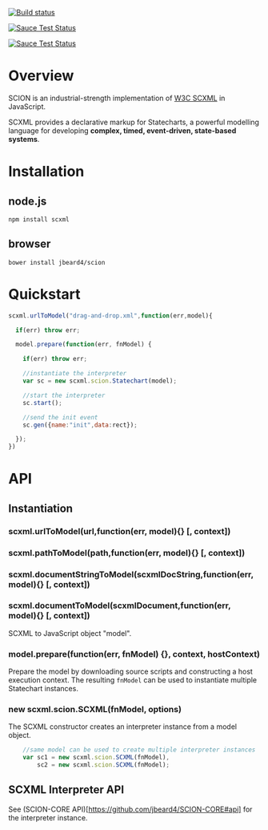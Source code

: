 [![Build status](https://travis-ci.org/jbeard4/SCION.svg?branch=master)](https://travis-ci.org/jbeard4/SCION-CORE)

[![Sauce Test Status](https://saucelabs.com/buildstatus/jbeard43?branch=build-tools)](https://saucelabs.com/u/jbeard43)

[![Sauce Test Status](https://saucelabs.com/browser-matrix/jbeard43.svg?branch=build-tools)](https://saucelabs.com/u/jbeard43)

# Overview

SCION is an industrial-strength implementation of [W3C SCXML](http://www.w3.org/TR/scxml/) in JavaScript. 

SCXML provides a declarative markup for Statecharts, a powerful modelling language for developing **complex, timed, event-driven, state-based systems**. 

# Installation

## node.js

`npm install scxml`

## browser

`bower install jbeard4/scion`

# Quickstart

```javascript
scxml.urlToModel("drag-and-drop.xml",function(err,model){

  if(err) throw err;

  model.prepare(function(err, fnModel) {

    if(err) throw err;

    //instantiate the interpreter
    var sc = new scxml.scion.Statechart(model);

    //start the interpreter
    sc.start();

    //send the init event
    sc.gen({name:"init",data:rect});

  });
})
```

# API

## Instantiation

### scxml.urlToModel(url,function(err, model){} [, context])
### scxml.pathToModel(path,function(err, model){} [, context])
### scxml.documentStringToModel(scxmlDocString,function(err, model){} [, context])
### scxml.documentToModel(scxmlDocument,function(err, model){} [, context])

SCXML to JavaScript object "model".

### model.prepare(function(err, fnModel) {}, context, hostContext)

Prepare the model by downloading source scripts and constructing a host execution context. The resulting `fnModel` can be used to instantiate multiple Statechart instances. 

### new scxml.scion.SCXML(fnModel, options)


The SCXML constructor creates an interpreter instance from a model object.

```javascript
    //same model can be used to create multiple interpreter instances
    var sc1 = new scxml.scion.SCXML(fnModel),
        sc2 = new scxml.scion.SCXML(fnModel);
```

## SCXML Interpreter API

See (SCION-CORE API)[https://github.com/jbeard4/SCION-CORE#api] for the interpreter instance. 

